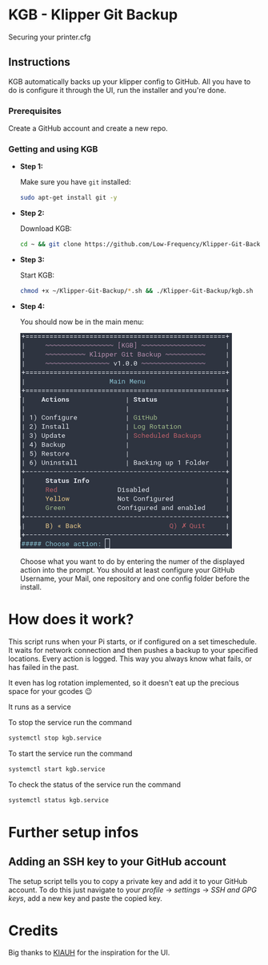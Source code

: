 # KGB - Klipper Git Backup

Securing your printer.cfg

## Instructions

KGB automatically backs up your klipper config to GitHub. All you have to do is configure it through the UI, run the installer and you're done.

### Prerequisites

Create a GitHub account and create a new repo.

### Getting and using KGB

* **Step 1:**

  Make sure you have `git` installed:
  ```bash
  sudo apt-get install git -y
  ```

* **Step 2:**

  Download KGB:
  ```bash
  cd ~ && git clone https://github.com/Low-Frequency/Klipper-Git-Backup.git
  ```

* **Step 3:**

  Start KGB:
  ```bash
  chmod +x ~/Klipper-Git-Backup/*.sh && ./Klipper-Git-Backup/kgb.sh
  ```

* **Step 4:**

  You should now be in the main menu:

  ![Main menu](/docs/images/main_menu.png)

  Choose what you want to do by entering the numer of the displayed action into the prompt. You should at least configure your GitHub Username, your Mail, one repository and one config folder before the install.

# How does it work?

This script runs when your Pi starts, or if configured on a set timeschedule. It waits for network connection and then pushes a backup to your specified locations. Every action is logged. This way you always know what fails, or has failed in the past.

It even has log rotation implemented, so it doesn't eat up the precious space for your gcodes :wink:



It runs as a service

To stop the service run the command 
```bash 
systemctl stop kgb.service
```

To start the service run the command 
```bash
systemctl start kgb.service
```

To check the status of the service run the command 
```bash
systemctl status kgb.service
```

# Further setup infos

## Adding an SSH key to your GitHub account

The setup script tells you to copy a private key and add it to your GitHub account. To do this just navigate to your *profile* -> *settings* -> *SSH and GPG keys*, add a new key and paste the copied key.

# Credits

Big thanks to [KIAUH](https://github.com/th33xitus/kiauh) for the inspiration for the UI. 
